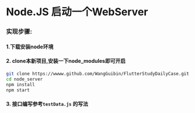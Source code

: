 # Node.JS 启动一个WebServer



### 实现步骤:

####  1.下载安装node环境

####  2. clone本新项目,安装一下node_modules即可开启

```bash
git clone https://wwww.github.com/WangGuibin/FlutterStudyDailyCase.git
cd node_server
npm install
npm start

```

#### 3. 接口编写参考`testData.js` 的写法

